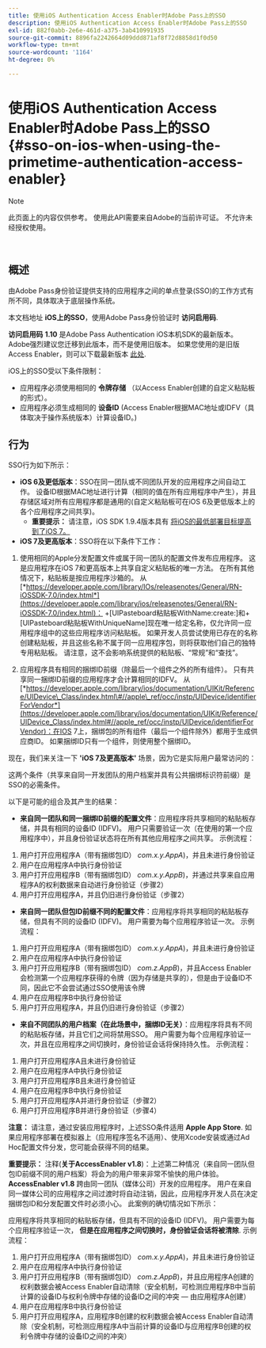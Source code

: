 ```yaml
---
title: 使用iOS Authentication Access Enabler时Adobe Pass上的SSO
description: 使用iOS Authentication Access Enabler时Adobe Pass上的SSO
exl-id: 882f0abb-2e6e-461d-a375-3ab410991935
source-git-commit: 8896fa2242664d09ddd871af8f72d8858d1f0d50
workflow-type: tm+mt
source-wordcount: '1164'
ht-degree: 0%

---
```


# 使用iOS Authentication Access Enabler时Adobe Pass上的SSO {#sso-on-ios-when-using-the-primetime-authentication-access-enabler}

>[!NOTE]
>
>此页面上的内容仅供参考。 使用此API需要来自Adobe的当前许可证。 不允许未经授权使用。

</br>

## 概述

由Adobe Pass身份验证提供支持的应用程序之间的单点登录(SSO)的工作方式有所不同，具体取决于底层操作系统。

本文档地址 **iOS上的SSO**，使用Adobe Pass身份验证时 **访问启用码**.

**访问启用码** **1.10** 是Adobe Pass Authentication iOS本机SDK的最新版本。 Adobe强烈建议您迁移到此版本，而不是使用旧版本。 如果您使用的是旧版Access Enabler，则可以下载最新版本 [此处](https://tve.zendesk.com/hc/en-us/articles/204963209-iOS-Native-AccessEnabler-Library).

iOS上的SSO受以下条件限制：

- 应用程序必须使用相同的 **令牌存储** （以Access Enabler创建的自定义粘贴板的形式）。
- 应用程序必须生成相同的 **设备ID** (Access Enabler根据MAC地址或IDFV（具体取决于操作系统版本）计算设备ID。)

## 行为

SSO行为如下所示：

- **iOS 6及更低版本**：SSO在同一团队或不同团队开发的应用程序之间自动工作。 设备ID根据MAC地址进行计算（相同的值在所有应用程序中产生），并且存储区域对所有应用程序都是通用的(自定义粘贴板可在iOS 6及更低版本上的各个应用程序之间共享)。
   - **重要提示：** 请注意，iOS SDK 1.9.4版本具有 [将iOS的最低部署目标提高到了iOS 7。](https://tve.zendesk.com/hc/en-us/articles/204963209-iOS-Native-AccessEnabler-Library)
- **iOS 7及更高版本**：SSO将在以下条件下工作：

1. 使用相同的Apple分发配置文件或属于同一团队的配置文件发布应用程序。 这是应用程序在iOS 7和更高版本上共享自定义粘贴板的唯一方法。 在所有其他情况下，粘贴板是按应用程序沙箱的。 从 [*https://developer.apple.com/library/IOs/releasenotes/General/RN-iOSSDK-7.0/index.html*](https://developer.apple.com/library/ios/releasenotes/General/RN-iOSSDK-7.0/index.html)： \+\[UIPasteboard粘贴板WithName:create:\]和+\[UIPasteboard粘贴板WithUniqueName\]现在唯一给定名称，仅允许同一应用程序组中的这些应用程序访问粘贴板。 如果开发人员尝试使用已存在的名称创建粘贴板，并且这些名称不属于同一应用程序包，则将获取他们自己的独特专用粘贴板。 请注意，这不会影响系统提供的粘贴板、“常规”和“查找”。

1. 应用程序具有相同的捆绑ID前缀（除最后一个组件之外的所有组件）。 只有共享同一捆绑ID前缀的应用程序才会计算相同的IDFV。 从 [*https://developer.apple.com/library/ios/documentation/UIKit/Reference/UIDevice\_Class/index.html\#//apple\_ref/occ/instp/UIDevice/identifierForVendor*](https://developer.apple.com/library/ios/documentation/UIKit/Reference/UIDevice_Class/index.html#//apple_ref/occ/instp/UIDevice/identifierForVendor)：在IOS 7上，捆绑包的所有组件（最后一个组件除外）都用于生成供应商ID。 如果捆绑ID只有一个组件，则使用整个捆绑ID。

现在，我们来关注一下 **&#39;iOS 7及更高版本&#39;** 场景，因为它是实际用户最常访问的：

这两个条件（共享来自同一开发团队的用户档案并具有公共捆绑标识符前缀）是SSO的必需条件。

以下是可能的组合及其产生的结果：

- **来自同一团队和同一捆绑ID前缀的配置文件**：应用程序将共享相同的粘贴板存储，并具有相同的设备ID (IDFV)。 用户只需要验证一次（在使用的第一个应用程序中），并且身份验证状态将在所有其他应用程序之间共享。 示例流程：

1. 用户打开应用程序A（带有捆绑包ID） *com.x.y.AppA*)，并且未进行身份验证
1. 用户在应用程序A中执行身份验证
1. 用户打开应用程序B（带有捆绑包ID） *com.x.y.AppB*)，并通过共享来自应用程序A的权利数据来自动进行身份验证（步骤2）
1. 用户打开应用程序A，并且仍旧进行身份验证（步骤2）



- **来自同一团队但包ID前缀不同的配置文件**：应用程序将共享相同的粘贴板存储，但具有不同的设备ID (IDFV)。 用户需要为每个应用程序验证一次。 示例流程：

1. 用户打开应用程序A（带有捆绑包ID） *com.x.y.AppA*)，并且未进行身份验证
1. 用户在应用程序A中执行身份验证
1. 用户打开应用程序B（带有捆绑包ID） *com.z.AppB*)，并且Access Enabler会检测第一个应用程序获得的令牌（因为存储是共享的），但是由于设备ID不同，因此它不会尝试通过SSO使用该令牌
1. 用户在应用程序B中执行身份验证
1. 用户打开应用程序A，并且仍旧进行身份验证（步骤2）



- **来自不同团队的用户档案（在此场景中，捆绑ID无关）**：应用程序将具有不同的粘贴板存储，并且它们之间将禁用SSO。 用户需要为每个应用程序验证一次，并且在应用程序之间切换时，身份验证会话将保持持久性。 示例流程：


1. 用户打开应用程序A且未进行身份验证
1. 用户在应用程序A中执行身份验证
1. 用户打开应用程序B且未进行身份验证
1. 用户在应用程序B中执行身份验证
1. 用户打开应用程序A并进行身份验证（步骤2）
1. 用户打开应用程序B并进行身份验证（步骤4）

**注意：** 请注意，通过安装应用程序时，上述SSO条件适用 **Apple App Store**. 如果应用程序部署在模拟器上（应用程序签名不适用）、使用Xcode安装或通过Ad Hoc配置文件分发，您可能会获得不同的结果。

**重要提示：** 注释(**关于AccessEnabler v1.8**)：上述第二种情况（来自同一团队但包ID前缀不同的用户档案）将会为的用户带来非常不愉快的用户体验。 **AccessEnabler v1.8** 跨由同一团队（媒体公司）开发的应用程序。 用户在来自同一媒体公司的应用程序之间过渡时将自动注销，因此，应用程序开发人员在决定捆绑包ID和分发配置文件时必须小心。 此案例的确切情况如下所示：

应用程序将共享相同的粘贴板存储，但具有不同的设备ID (IDFV)。 用户需要为每个应用程序验证一次， **但是在应用程序之间切换时，身份验证会话将被清除**. 示例流程：

1. 用户打开应用程序A（带有捆绑包ID） *com.x.y.AppA*)，并且未进行身份验证
1. 用户在应用程序A中执行身份验证
1. 用户打开应用程序B（带有捆绑包ID） *com.z.AppB*)，并且应用程序A创建的权利数据会被Access Enabler自动清除（安全机制，可检测应用程序B中当前计算的设备ID与权利令牌中存储的设备ID之间的冲突 — 由应用程序A创建）
1. 用户在应用程序B中执行身份验证
1. 用户打开应用程序A，应用程序B创建的权利数据会被Access Enabler自动清除（安全机制，可检测应用程序A中当前计算的设备ID与应用程序B创建的权利令牌中存储的设备ID之间的冲突）
